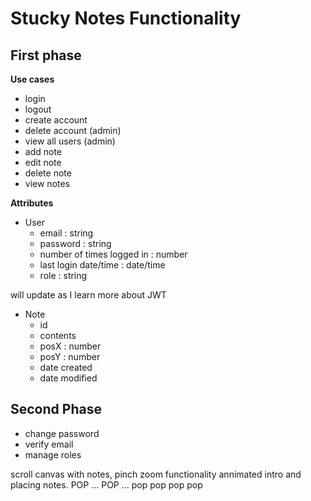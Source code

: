 Stucky Notes Functionality
==========================

First phase
-----------

**Use cases**
 * login
 * logout
 * create account
 * delete account (admin)
 * view all users (admin)
 * add note
 * edit note
 * delete note
 * view notes

**Attributes**
 * User
   * email : string
   * password : string
   * number of times logged in : number
   * last login date/time : date/time
   * role : string

will update as I learn more about JWT
 
 * Note
   * id
   * contents
   * posX : number
   * posY : number
   * date created
   * date modified


Second Phase
------------
 * change password
 * verify email
 * manage roles
 
 
scroll canvas with notes, pinch zoom functionality
annimated intro and placing notes.  POP ... POP ... pop pop pop pop

